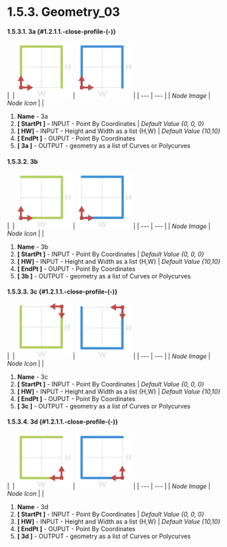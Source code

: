 # 1.5.3. Geometry\_03



#### 1.5.3.1. 3a {#1.2.1.1.-close-profile-(-)}

| ​ | ![](../../.gitbook/assets/614ce2e0-7b62-4be6-b927-a4f5a456ea7d.small.png) | ![](../../.gitbook/assets/c869a43c-3e40-43a7-97b1-e1c668350afc.small.png) |
| --- | --- |
| _Node Image_ | _Node Icon_ |  |

1. **Name** - 3a
2. **\[ StartPt \]** - INPUT -  Point By Coordinates \| _Default Value {0, 0, 0}_
3. **\[ HW\]** - INPUT - Height and Width as a list {H,W} \| _Default Value {10,10}_
4. **\[ EndPt \]** - OUPUT - Point By Coordinates
5. **\[ 3a \]** - OUTPUT - geometry as a list of Curves or Polycurves

#### 1.5.3.2. 3b

| ​ | ![](../../.gitbook/assets/96708512-43ce-47a8-b310-905214a57ee3.small.png) | ![](../../.gitbook/assets/8988a9d4-c562-47c9-8ed8-71e0181e57e8.small.png) |
| --- | --- |
| _Node Image_ | _Node Icon_ |  |

1. **Name** - 3b
2. **\[ StartPt \]** - INPUT -  Point By Coordinates \| _Default Value {0, 0, 0}_
3. **\[ HW\]** - INPUT - Height and Width as a list {H,W} \| _Default Value {10,10}_
4. **\[ EndPt \]** - OUPUT - Point By Coordinates
5. **\[ 3b \]** - OUTPUT - geometry as a list of Curves or Polycurves

#### 1.5.3.3. 3c {#1.2.1.1.-close-profile-(-)}

| ​ | ![](../../.gitbook/assets/61696237-81ed-4c91-acce-d3621412a469.small.png) | ![](../../.gitbook/assets/51e8a512-2c3b-4fd9-9b38-80c6b0a4e706.small.png) |
| --- | --- |
| _Node Image_ | _Node Icon_ |  |

1. **Name** - 3c
2. **\[ StartPt \]** - INPUT -  Point By Coordinates \| _Default Value {0, 0, 0}_
3. **\[ HW\]** - INPUT - Height and Width as a list {H,W} \| _Default Value {10,10}_
4. **\[ EndPt \]** - OUPUT - Point By Coordinates
5. **\[ 3c \]** - OUTPUT - geometry as a list of Curves or Polycurves

#### 1.5.3.4. 3d {#1.2.1.1.-close-profile-(-)}

| ​ | ![](../../.gitbook/assets/24c1a267-ceeb-4c5b-be94-e58da7c77b41.small.png) | ![](../../.gitbook/assets/64ed457b-2960-4df6-8536-1efc3b4b3bd7.small.png) |
| --- | --- |
| _Node Image_ | _Node Icon_ |  |

1. **Name** - 3d
2. **\[ StartPt \]** - INPUT -  Point By Coordinates \| _Default Value {0, 0, 0}_
3. **\[ HW\]** - INPUT - Height and Width as a list {H,W} \| _Default Value {10,10}_
4. **\[ EndPt \]** - OUPUT - Point By Coordinates
5. **\[ 3d \]** - OUTPUT - geometry as a list of Curves or Polycurves

